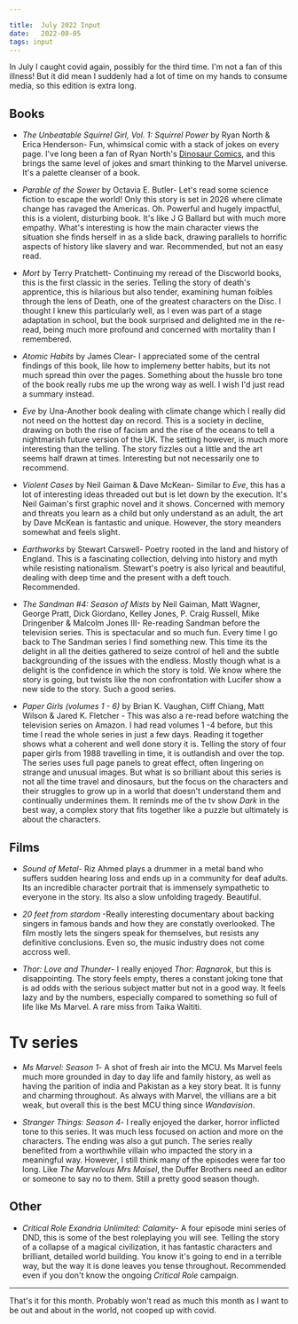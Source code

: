 ```yaml
---

title:  July 2022 Input
date:   2022-08-05
tags: input
---
```


In July I caught covid again, possibly for the third time. I'm not a fan of this illness! But it did mean I suddenly had a lot of time on my hands to consume media, so this edition is extra long. 

## Books

* *The Unbeatable Squirrel Girl, Vol. 1: Squirrel Power* by Ryan North & Erica Henderson- Fun, whimsical comic with a stack of jokes on every page. I've long been a fan of Ryan North's [Dinosaur Comics](https://qwantz.com), and this brings the same level of jokes and smart thinking to the Marvel universe. It's a palette cleanser of a book. 

* *Parable of the Sower* by Octavia E. Butler- Let's read some science fiction to escape the world! Only this story is set in 2026 where climate change has ravaged the Americas. Oh. Powerful and hugely impactful, this is a violent, disturbing book. It's like J G Ballard but with much more empathy. What's interesting is how the main character views the situation she finds herself in as a slide back, drawing parallels to horrific aspects of history like slavery and war. Recommended, but not an easy read.

* *Mort* by Terry Pratchett- Continuing my reread of the Discworld books, this is the first classic in the series. Telling the story of death's apprentice, this is hilarious but also tender, examining human foibles through the lens of Death, one of the greatest characters on the Disc. I thought I knew this particularly well, as I even was part of a stage adaptation in school, but the book surprised and delighted me in the re-read, being much more profound and concerned with mortality than I remembered. 

* *Atomic Habits* by James Clear- I appreciated some of the central findings of this book, lile how to implemeny better habits, but its not much spread thin over the pages. Something about the hussle bro tone of the book really rubs me up the wrong way as well. I wish I'd just read a summary instead.

* *Eve* by Una-Another book dealing with climate change which I really did not need on the hottest day on record. This is a society in decline, drawing on both the rise of facism and the rise of the oceans to tell a nightmarish future version of the UK. The setting however, is much more interesting than the telling. The story fizzles out a little and the art seems half drawn at times. Interesting but not necessarily one to recommend.

* *Violent Cases* by Neil Gaiman & Dave McKean- Similar to *Eve*, this has a lot of interesting ideas threaded out but is let down by the execution. It's Neil Gaiman's first graphic novel and it shows. Concerned with memory and threats you learn as a child but only understand as an adult, the art by Dave McKean is fantastic and unique. However, the story meanders somewhat and feels slight. 

* *Earthworks* by Stewart Carswell- Poetry rooted in the land and history of England. This is a fascinating collection, delving into history and myth while resisting nationalism. Stewart's poetry is also lyrical and beautiful, dealing with deep time and the present with a deft touch. Recommended. 

* *The Sandman #4: Season of Mists* by Neil Gaiman, Matt Wagner, George Pratt, Dick Giordano, Kelley Jones, P. Craig Russell, Mike Dringenber & Malcolm Jones III- Re-reading Sandman before the television series. This is spectacular and so much fun. Every time I go back to The Sandman series I find something new. This time its the delight in all the deities gathered to seize control of hell and the subtle backgrounding of the issues with the endless. Mostly though what is a delight is the confidence in which the story is told. We know where the story is going, but twists like the non confrontation with Lucifer show a new side to the story. Such a good series.

* *Paper Girls (volumes 1 - 6)* by Brian K. Vaughan, Cliff Chiang, Matt Wilson & Jared K. Fletcher - This was also a re-read before watching the television series on Amazon. I had read volumes 1 -4 before, but this time I read the whole series in just a few days. Reading it together shows what a coherent and well done story it is. Telling the story of four paper girls from 1988 travelling in time, it is outlandish and over the top. The series uses full page panels to great effect, often lingering on strange and unusual images. But what is so brilliant about this series is not all the time travel and dinosaurs, but the focus on the characters and their struggles to grow up in a world that doesn't understand them and continually undermines them. It reminds me of the tv show *Dark* in the best way, a complex story that fits together like a puzzle but ultimately is about the characters.

## Films

* *Sound of Metal*- Riz Ahmed plays a drummer in a metal band who suffers sudden hearing loss and ends up in a community for deaf adults. Its an incredible character portrait that is immensely sympathetic to everyone in the story. Its also a slow unfolding tragedy. Beautiful. 

* *20 feet from stardom* -Really interesting documentary about backing singers in famous bands and how they are constatly overlooked. The film mostly lets the singers speak for themselves, but resists any definitive conclusions. Even so, the music industry does not come accross well. 

* *Thor: Love and Thunder*- I really enjoyed *Thor: Ragnarok*, but this is disappointing. The story feels empty, theres a constant joking tone that is ad odds with the serious subject matter but not in a good way. It feels lazy and by the numbers, especially compared to something so full of life like Ms Marvel. A rare miss from Taika Waititi. 

# Tv series 
* *Ms Marvel: Season 1*- A shot of fresh air into the MCU. Ms Marvel feels much more grounded in day to day life and family history, as well as having the parition of india and Pakistan as a key story beat. It is funny and charming throughout. As always with Marvel, the villians are a bit weak, but overall this is the best MCU thing since *Wandavision*. 

* *Stranger Things: Season 4*- I really enjoyed the darker, horror inflicted tone to this series. It was much less focused on action and more on the characters. The ending was also a gut punch. The series really benefited from a worthwhile villain who impacted the story in a meaningful way. However, I still think many of the episodes were far too long. Like *The Marvelous Mrs Maisel*, the Duffer Brothers need an editor or someone to say no to them. Still a pretty good season though.

## Other

* *Critical Role Exandria Unlimited: Calamity*- A four episode mini series of DND, this is some of the best roleplaying you will see. Telling the story of a collapse of a magical civilization, it has fantastic characters and brilliant, detailed world building. You know it's going to end in a terrible way, but the way it is done leaves you tense throughout. Recommended even if you don't know the ongoing *Critical Role* campaign.

---

That's it for this month. Probably won't read as much this month as I want to be out and about in the world, not cooped up with covid. 

